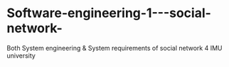 Software-engineering-1---social-network-
========================================

Both System engineering &amp; System requirements of social network 4 IMU university  
